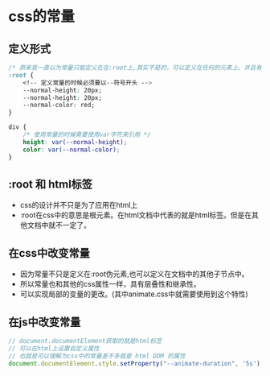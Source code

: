 # css的常量

## 定义形式

```css
/* 原来我一直以为常量只能定义在在:root上,其实不是的，可以定义在任何的元素上。并且有作用域,通常定义在:root上因为他是根元素 */
:root {
    <!-- 定义常量的时候必须要以--符号开头 -->
    --normal-height: 20px;
    --normal-height: 20px;
    --normal-color: red;
}

div {
    /* 使用常量的时候需要使用var字符来引用 */
    height: var(--normal-height);
    color: var(--normal-color);
}
```

## :root 和 html标签

* css的设计并不只是为了应用在html上
* :root在css中的意思是根元素。在html文档中代表的就是html标签。但是在其他文档中就不一定了。

## 在css中改变常量

* 因为常量不只是定义在:root伪元素,也可以定义在文档中的其他子节点中。
* 所以常量也和其他的css属性一样，具有层叠性和继承性。
* 可以实现局部的变量的更改。(其中animate.css中就需要使用到这个特性)

## 在js中改变常量

```js
// document.documentElement获取的就是html标签
// 可以在html上设置自定义属性
// 也就是可以理解为css中的常量差不多就是 html DOM 的属性
document.documentElement.style.setProperty("--animate-duration", '5s')
```